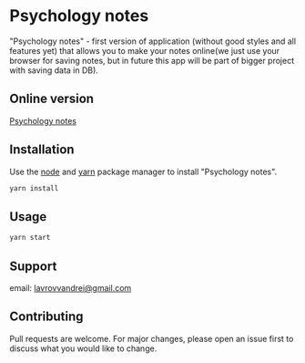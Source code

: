 # Psychology notes

"Psychology notes" - first version of application (without good styles and all features yet) that allows you to make your notes online(we just use your browser for saving notes, but in future this app will be part of bigger project with saving data in DB).

## Online version

[Psychology notes](https://psychologynotes.vercel.app/)

## Installation

Use the [node](https://nodejs.org/en/download/) and [yarn](https://yarnpkg.com/cli/install) package manager to install "Psychology notes".

```bash
yarn install
```
## Usage

```bash
yarn start
```
## Support

email: lavrovvandrei@gmail.com

## Contributing
Pull requests are welcome. For major changes, please open an issue first to discuss what you would like to change.
